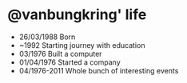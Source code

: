 @vanbungkring' life
===============

- 26/03/1988 Born
- ~1992 Starting journey with education
- 03/1976 Built a computer
- 01/04/1976 Started a company
- 04/1976-2011 Whole bunch of interesting events
